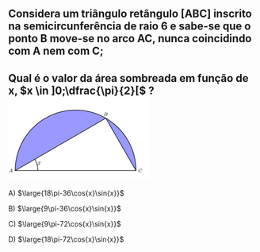 ## Considera um triângulo retângulo [ABC] inscrito na semicircunferência de raio 6 e sabe-se que o ponto B move-se no arco AC, nunca coincidindo com A nem com C;
## Qual é o valor  da área sombreada em função de x, $x \in ]0;\dfrac{\pi}{2}[$ ?![Alt text](image-1.png)

A) $\large{18\pi-36\cos{x}\sin{x}}$

B) $\large{9\pi-36\cos{x}\sin{x}}$

C) $\large{9\pi-72\cos{x}\sin{x}}$

D) $\large{18\pi-72\cos{x}\sin{x}}$
